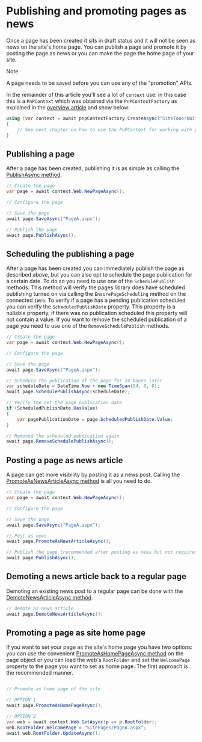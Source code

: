 # Publishing and promoting pages as news

Once a page has been created it sits in draft status and it will not be seen as news on the site's home page. You can publish a page and promote it by posting the page as news or you can make the page the home page of your site.

> [!Note]
> A page needs to be saved before you can use any of the "promotion" APIs.

In the remainder of this article you'll see a lot of `context` use: in this case this is a `PnPContext` which was obtained via the `PnPContextFactory` as explained in the [overview article](readme.md) and show below:

```csharp
using (var context = await pnpContextFactory.CreateAsync("SiteToWorkWith"))
{
    // See next chapter on how to use the PnPContext for working with pages
}
```

## Publishing a page

After a page has been created, publishing it is as simple as calling the [PublishAsync method](https://pnp.github.io/pnpcore/api/PnP.Core.Model.SharePoint.IPage.html#PnP_Core_Model_SharePoint_IPage_PublishAsync).

```csharp
// Create the page
var page = await context.Web.NewPageAsync();

// Configure the page

// Save the page
await page.SaveAsync("PageA.aspx");

// Publish the page
await page.PublishAsync();
```

## Scheduling the publishing a page

After a page has been created you can immediately publish the page as described above, but you can also opt to schedule the page publication for a certain date. To do so you need to use one of the `SchedulePublish` methods. This method will verify the pages library does have scheduled publishing turned on via calling the `EnsurePageScheduling` method on the connected `IWeb`. To verify if a page has a pending publication scheduled you can verify the `ScheduledPublishDate` property. This property is a nullable property, if there was no publication scheduled this property will not contain a value. If you want to remove the scheduled publication of a page you need to use one of the `RemoveSchedulePublish` methods.

```csharp
// Create the page
var page = await context.Web.NewPageAsync();

// Configure the page

// Save the page
await page.SaveAsync("PageA.aspx");

// Schedule the publication of the page for 24 hours later
var scheduleDate = DateTime.Now + new TimeSpan(24, 0, 0);
await page.SchedulePublishAsync(scheduleDate);

// Verify the set the page publication date
if (ScheduledPublishDate.HasValue)
{
    var pagePublicationDate = page.ScheduledPublishDate.Value;
}

// Removed the scheduled publication again
await page.RemoveSchedulePublishAsync();
```

## Posting a page as news article

A page can get more visibility by posting it as a news post. Calling the [PromoteAsNewsArticleAsync method](https://pnp.github.io/pnpcore/api/PnP.Core.Model.SharePoint.IPage.html#PnP_Core_Model_SharePoint_IPage_PromoteAsNewsArticleAsync) is all you need to do.

```csharp
// Create the page
var page = await context.Web.NewPageAsync();

// Configure the page

// Save the page
await page.SaveAsync("PageA.aspx");

// Post as news
await page.PromoteAsNewsArticleAsync();

// Publish the page (recommended after posting as news but not required)
await page.PublishAsync();
```

## Demoting a news article back to a regular page

Demoting an existing news post to a regular page can be done with the [DemoteNewsArticleAsync method](https://pnp.github.io/pnpcore/api/PnP.Core.Model.SharePoint.IPage.html#PnP_Core_Model_SharePoint_IPage_DemoteNewsArticleAsync).

```csharp
// demote as news article
await page.DemoteNewsArticleAsync();
```

## Promoting a page as site home page

If you want to set your page as the site's home page you have two options: you can use the convenient [PromoteAsHomePageAsync method](https://pnp.github.io/pnpcore/api/PnP.Core.Model.SharePoint.IPage.html#PnP_Core_Model_SharePoint_IPage_PromoteAsHomePageAsync) on the page object or you can load the web's `RootFolder` and set the `WelcomePage` property to the page you want to set as home page. The first approach is the recommended manner.

```csharp

// Promote as home page of the site

// OPTION 1
await page.PromoteAsHomePageAsync();

// OPTION 2
var web = await context.Web.GetAsync(p => p.RootFolder);
web.RootFolder.WelcomePage = "SitePages/PageA.aspx";
await web.RootFolder.UpdateAsync();
```
